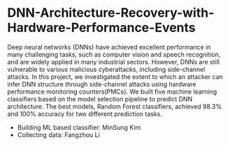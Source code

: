 # DNN-Architecture-Recovery-with-Hardware-Performance-Events
Deep neural networks (DNNs) have achieved excellent performance in many challenging tasks, such as computer vision and speech recognition, and are widely applied in many industrial sectors. However, DNNs are still vulnerable to various malicious cyberattacks, including side-channel attacks. In this project, we investigated the extent to which an attacker can infer DNN structure through side-channel attacks using hardware performance monitoring counters(PMCs). We built five machine learning classifiers based on the model selection pipeline to predict DNN architecture. The best models, Random Forest classifiers, achieved 98.3% and 100% accuracy for two different prediction tasks.

- Building ML based classifier: MinSung Kim
- Collecting data: Fangzhou Li  
